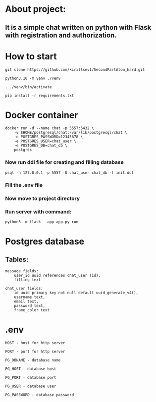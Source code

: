 # About project:
## It is a simple chat written on python with Flask with registration and authorization.

# How to start
    git clone https://github.com/kirillsev1/SecondPartAtom_hard.git

    python3.10 -m venv ./venv

    . ./venv/bin/activate

    pip install -r requirements.txt

# Docker container
    docker run -d --name chat -p 5557:5432 \
        -v $HOME/postgresql/chat:/var/lib/postgresql/chat \
        -e POSTGRES_PASSWORD=12345678 \
        -e POSTGRES_USER=chat_user \
        -e POSTGRES_DB=chat_db \
        postgres
### Now run ddl file for creating and filling database
    psql -h 127.0.0.1 -p 5557 -U chat_user chat_db -f init.ddl

### Fill the .env file
### Now move to project directory
### Run server with command:
    python3 -m flask --app app.py run

# Postgres database
## Tables: 
    message fields:
        user_id uuid references chat_user (id),
        filling text

    chat_user fields:
        id uuid primary key not null default uuid_generate_v4(),
        username text,
        email text,
        password text,
        frame_color text

# .env
    HOST - host for http server

    PORT - port for http server

    PG_DBNAME - database name

    PG_HOST - database host

    PG_PORT - database port

    PG_USER - database user

    PG_PASSWORD - database password
    
